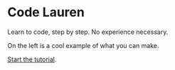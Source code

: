 # Code Lauren

Learn to code, step by step. No experience necessary.

On the left is a cool example of what you can make.

[Start the tutorial](#circle).
